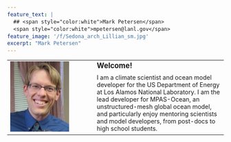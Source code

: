 ```yaml
---
feature_text: |
  ## <span style="color:white">Mark Petersen</span> 
  <span style="color:white">mpetersen@lanl.gov</span> 
feature_image: '/f/Sedona_arch_Lillian_sm.jpg'
excerpt: "Mark Petersen"
---
```


<table cellpadding="10">
  <tr>
  <td width="30%" rowspan="2"><img src='/f/Petersen_2013_crop.jpg' width="1500">
  </td>
  <td width="10%">
  </td>
  <td width="60%">
<b><big>Welcome!</big></b>
  </td>
  </tr>
  <tr>
  <td width="10%">
  </td>
  <td width="60%">
I am a climate scientist and ocean model developer for the US Department of Energy at Los Alamos National Laboratory.  I am the lead developer for MPAS-Ocean, an unstructured-mesh global ocean model, and particularly enjoy mentoring scientists and model developers, from post-docs to high school students.
  </td>
  </tr>
</table>
<!-- Global site tag (gtag.js) - Google Analytics -->
<script async src="https://www.googletagmanager.com/gtag/js?id=UA-117564648-1"></script>
<script>
  window.dataLayer = window.dataLayer || [];
  function gtag(){dataLayer.push(arguments);}
  gtag('js', new Date());

  gtag('config', 'UA-117564648-1');
</script>
